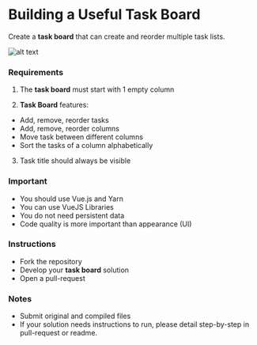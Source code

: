 # Building a Useful Task Board

Create a **task board** that can create and reorder multiple task lists.

![alt text](https://i.ibb.co/sC18XsH/Capture.png "Task Board")

### Requirements

1. The **task board** must start with 1 empty column

2. **Task Board** features:
  * Add, remove, reorder tasks
  * Add, remove, reorder columns
  * Move task between different columns
  * Sort the tasks of a column alphabetically

3. Task title should always be visible


### Important

   - You should use Vue.js and Yarn
   - You can use VueJS Libraries
   - You do not need persistent data
   - Code quality is more important than appearance (UI)
  
### Instructions

  - Fork the repository
  - Develop your **task board** solution
  - Open a pull-request


### Notes

  - Submit original and compiled files
  - If your solution needs instructions to run, please detail step-by-step in pull-request or readme.


